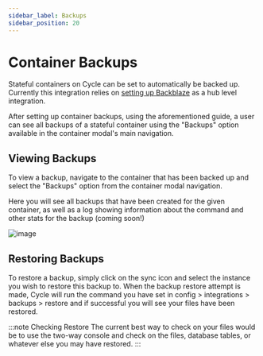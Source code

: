 ```yaml
---
sidebar_label: Backups 
sidebar_position: 20
---
```



# Container Backups
Stateful containers on Cycle can be set to automatically be backed up.  Currently this integration relies on [setting up Backblaze](/docs/guides/backblaze) as a hub level integration. 

After setting up container backups, using the aforementioned guide, a user can see all backups of a stateful container using the "Backups" option available in the container modal's main navigation.

## Viewing Backups
To view a backup, navigate to the container that has been backed up and select the "Backups" option from the container modal navigation.  

Here you will see all backups that have been created for the given container, as well as a log showing information about the command and other stats for the backup (coming soon!)


![image](https://static.cycle.io/docs/containers/backups.png)



## Restoring Backups
To restore a backup, simply click on the sync icon and select the instance you wish to restore this backup to.  When the backup restore attempt is made, Cycle will run the command you have set in config > integrations > backups > restore and if successful you will see your files have been restored.

:::note Checking Restore 
The current best way to check on your files would be to use the two-way console and check on the files, database tables, or whatever else you may have restored.
:::

